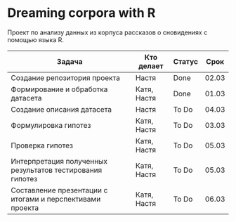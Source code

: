 # Dreaming corpora with R
Проект по анализу данных из корпуса рассказов о сновидениях с помощью языка R.

|Задача | Кто делает | Статус | Срок |
| ---- | ---- | ---- | ---- |
| Создание репозитория проекта | Настя | Done | 02.03 |
| Формирование и обработка датасета | Катя, Настя | Done | 01.03 |
| Создание описания датасета | Настя | To Do | 04.03 |
| Формулировка гипотез | Катя, Настя | To Do | 03.03 |
| Проверка гипотез | Катя, Настя | To Do | 05.03 |
| Интерпретация полученных результатов тестирования гипотез | Катя, Настя | To Do | 05.03 |
| Составление презентации с итогами и перспективами проекта | Катя, Настя | To Do | 06.03 |
